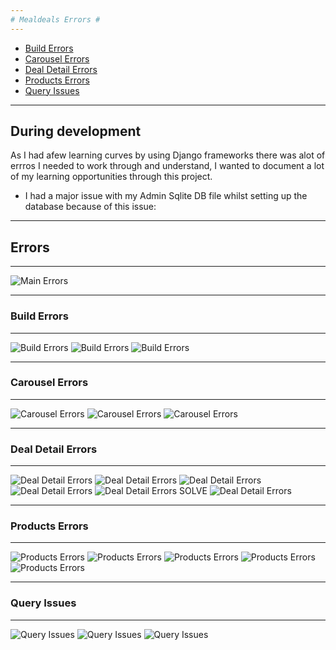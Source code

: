 ```yaml
---
# Mealdeals Errors #
---
```

* [Build Errors](#BuildErrors)
* [Carousel Errors](#CarouselErrors)
* [Deal Detail Errors](#DealDetailErrors)
* [Products Errors](#ProductsErrors)
* [Query Issues](#QueryIssues)

---
**During development**
---
As I had afew learning curves by using Django frameworks there was alot of errros I needed to work through and understand, I wanted to document a lot of my learning opportunities through this project.

* I had a major issue with my Admin Sqlite DB file whilst setting up the database because of this issue: <br>

---
## Errors ##
---

![Main Errors](static/media/errors/ErrorsMD.jpg)

---

<a name="BuildErrors"></a>
### Build Errors ###
---

![Build Errors](static/media/errors/builderrors.jpg)
![Build Errors](static/media/errors/builderrors2.jpg)
![Build Errors](static/media/errors/builderrors3.jpg)

---
<a name="CarouselErrors"></a>
### Carousel Errors ###
---

![Carousel Errors](static/media/errors/carouselerror.jpg)
![Carousel Errors](static/media/errors/carouselerror1.jpg)
![Carousel Errors](static/media/errors/carouselerror2.jpg)

---
<a name="DealDetailErrors"></a>
### Deal Detail Errors ###
---

![Deal Detail Errors](static/media/errors/dealdetailerror1.jpg)
![Deal Detail Errors](static/media/errors/dealdetailerror2.jpg)
![Deal Detail Errors](static/media/errors/dealdetailerror3.jpg)
![Deal Detail Errors](static/media/errors/dealdetailerror4.jpg)
![Deal Detail Errors](static/media/errors/dealdetailerror1print.jpg)
SOLVE
![Deal Detail Errors](static/media/errors/dealdetailerror2solve.jpg)

---
<a name="ProductsErrors"></a>
### Products Errors ###
---

![Products Errors](static/media/errors/productserror1.jpg)
![Products Errors](static/media/errors/productserror2.jpg)
![Products Errors](static/media/errors/productserror3.jpg)
![Products Errors](static/media/errors/productserror4.jpg)
![Products Errors](static/media/errors/productserror5.jpg)


---
<a name="QueryIssues"></a>
### Query Issues ###
---

![Query Issues](static/media/errors/queryissuesicontains.jpg)
![Query Issues](static/media/errors/queryissuesicontains1.jpg)
![Query Issues](static/media/errors/queryissuesicontains2.jpg)
